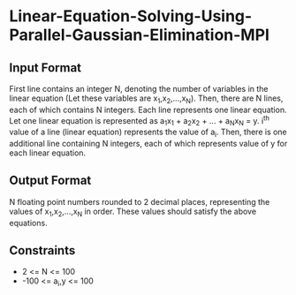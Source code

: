 # Linear-Equation-Solving-Using-Parallel-Gaussian-Elimination-MPI

## Input Format
First line contains an integer N, denoting the number of variables in the linear equation (Let these variables are x<sub>1</sub>,x<sub>2</sub>,...,x<sub>N</sub>).
Then, there are N lines, each of which contains N integers. Each line represents one linear equation.
Let one linear equation is represented as a<sub>1</sub>x<sub>1</sub> + a<sub>2</sub>x<sub>2</sub> + ... + a<sub>N</sub>x<sub>N</sub> = y.
i<sup>th</sup> value of a line (linear equation) represents the value of a<sub>i</sub>.
Then, there is one additional line containing N integers, each of which represents value of y for each linear equation.

## Output Format
N floating point numbers rounded to 2 decimal places, representing the values of x<sub>1</sub>,x<sub>2</sub>,...,x<sub>N</sub> in order. These values should satisfy the above equations.

## Constraints
- 2 <= N <= 100
- -100 <= a<sub>i</sub>,y <= 100
